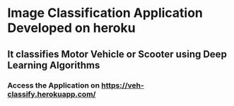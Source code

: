 # Image Classification Application Developed on heroku
## It classifies Motor Vehicle or Scooter using Deep Learning Algorithms

### Access the Application on https://veh-classify.herokuapp.com/